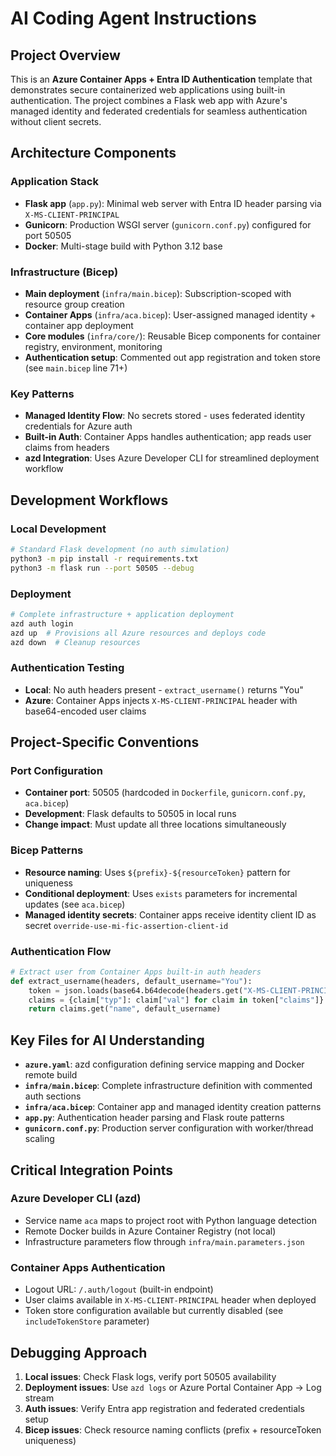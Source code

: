 # AI Coding Agent Instructions

## Project Overview

This is an **Azure Container Apps + Entra ID Authentication** template that demonstrates secure containerized web applications using built-in authentication. The project combines a Flask web app with Azure's managed identity and federated credentials for seamless authentication without client secrets.

## Architecture Components

### Application Stack
- **Flask app** (`app.py`): Minimal web server with Entra ID header parsing via `X-MS-CLIENT-PRINCIPAL` 
- **Gunicorn**: Production WSGI server (`gunicorn.conf.py`) configured for port 50505
- **Docker**: Multi-stage build with Python 3.12 base

### Infrastructure (Bicep)
- **Main deployment** (`infra/main.bicep`): Subscription-scoped with resource group creation
- **Container Apps** (`infra/aca.bicep`): User-assigned managed identity + container app deployment
- **Core modules** (`infra/core/`): Reusable Bicep components for container registry, environment, monitoring
- **Authentication setup**: Commented out app registration and token store (see `main.bicep` line 71+)

### Key Patterns
- **Managed Identity Flow**: No secrets stored - uses federated identity credentials for Azure auth
- **Built-in Auth**: Container Apps handles authentication; app reads user claims from headers
- **azd Integration**: Uses Azure Developer CLI for streamlined deployment workflow

## Development Workflows

### Local Development
```bash
# Standard Flask development (no auth simulation)
python3 -m pip install -r requirements.txt
python3 -m flask run --port 50505 --debug
```

### Deployment
```bash
# Complete infrastructure + application deployment
azd auth login
azd up  # Provisions all Azure resources and deploys code
azd down  # Cleanup resources
```

### Authentication Testing
- **Local**: No auth headers present - `extract_username()` returns "You" 
- **Azure**: Container Apps injects `X-MS-CLIENT-PRINCIPAL` header with base64-encoded user claims

## Project-Specific Conventions

### Port Configuration
- **Container port**: 50505 (hardcoded in `Dockerfile`, `gunicorn.conf.py`, `aca.bicep`)
- **Development**: Flask defaults to 50505 in local runs
- **Change impact**: Must update all three locations simultaneously

### Bicep Patterns
- **Resource naming**: Uses `${prefix}-${resourceToken}` pattern for uniqueness
- **Conditional deployment**: Uses `exists` parameters for incremental updates (see `aca.bicep`)
- **Managed identity secrets**: Container apps receive identity client ID as secret `override-use-mi-fic-assertion-client-id`

### Authentication Flow
```python
# Extract user from Container Apps built-in auth headers
def extract_username(headers, default_username="You"):
    token = json.loads(base64.b64decode(headers.get("X-MS-CLIENT-PRINCIPAL")))
    claims = {claim["typ"]: claim["val"] for claim in token["claims"]}
    return claims.get("name", default_username)
```

## Key Files for AI Understanding

- **`azure.yaml`**: azd configuration defining service mapping and Docker remote build
- **`infra/main.bicep`**: Complete infrastructure definition with commented auth sections
- **`infra/aca.bicep`**: Container app and managed identity creation patterns
- **`app.py`**: Authentication header parsing and Flask route patterns
- **`gunicorn.conf.py`**: Production server configuration with worker/thread scaling

## Critical Integration Points

### Azure Developer CLI (azd)
- Service name `aca` maps to project root with Python language detection
- Remote Docker builds in Azure Container Registry (not local)
- Infrastructure parameters flow through `infra/main.parameters.json`

### Container Apps Authentication
- Logout URL: `/.auth/logout` (built-in endpoint)
- User claims available in `X-MS-CLIENT-PRINCIPAL` header when deployed
- Token store configuration available but currently disabled (see `includeTokenStore` parameter)

## Debugging Approach

1. **Local issues**: Check Flask logs, verify port 50505 availability
2. **Deployment issues**: Use `azd logs` or Azure Portal Container App → Log stream
3. **Auth issues**: Verify Entra app registration and federated credentials setup
4. **Bicep issues**: Check resource naming conflicts (prefix + resourceToken uniqueness)